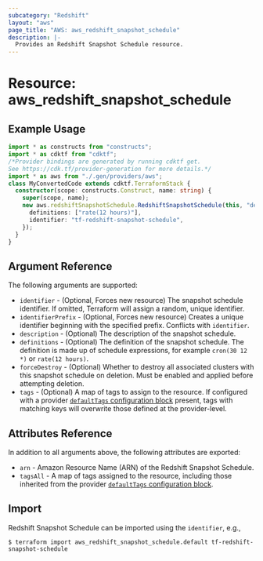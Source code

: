 ```yaml
---
subcategory: "Redshift"
layout: "aws"
page_title: "AWS: aws_redshift_snapshot_schedule"
description: |-
  Provides an Redshift Snapshot Schedule resource.
---
```


# Resource: aws_redshift_snapshot_schedule

## Example Usage

```typescript
import * as constructs from "constructs";
import * as cdktf from "cdktf";
/*Provider bindings are generated by running cdktf get.
See https://cdk.tf/provider-generation for more details.*/
import * as aws from "./.gen/providers/aws";
class MyConvertedCode extends cdktf.TerraformStack {
  constructor(scope: constructs.Construct, name: string) {
    super(scope, name);
    new aws.redshiftSnapshotSchedule.RedshiftSnapshotSchedule(this, "default", {
      definitions: ["rate(12 hours)"],
      identifier: "tf-redshift-snapshot-schedule",
    });
  }
}

```

## Argument Reference

The following arguments are supported:

* `identifier` - (Optional, Forces new resource) The snapshot schedule identifier. If omitted, Terraform will assign a random, unique identifier.
* `identifierPrefix` - (Optional, Forces new resource) Creates a unique
identifier beginning with the specified prefix. Conflicts with `identifier`.
* `description` - (Optional) The description of the snapshot schedule.
* `definitions` - (Optional) The definition of the snapshot schedule. The definition is made up of schedule expressions, for example `cron(30 12 *)` or `rate(12 hours)`.
* `forceDestroy` - (Optional) Whether to destroy all associated clusters with this snapshot schedule on deletion. Must be enabled and applied before attempting deletion.
* `tags` - (Optional) A map of tags to assign to the resource. If configured with a provider [`defaultTags` configuration block](https://registry.terraform.io/providers/hashicorp/aws/latest/docs#default_tags-configuration-block) present, tags with matching keys will overwrite those defined at the provider-level.

## Attributes Reference

In addition to all arguments above, the following attributes are exported:

* `arn` - Amazon Resource Name (ARN) of the Redshift Snapshot Schedule.
* `tagsAll` - A map of tags assigned to the resource, including those inherited from the provider [`defaultTags` configuration block](https://registry.terraform.io/providers/hashicorp/aws/latest/docs#default_tags-configuration-block).

## Import

Redshift Snapshot Schedule can be imported using the `identifier`, e.g.,

```
$ terraform import aws_redshift_snapshot_schedule.default tf-redshift-snapshot-schedule
```

<!-- cache-key: cdktf-0.17.0-pre.15 input-5d5dc9aa5e1cc9ee25fb99002ce9aa157fd07496b2d2b7f441edae595c9c0bfa -->
